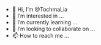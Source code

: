 - 👋 Hi, I’m @TochmaLia
- 👀 I’m interested in ...
- 🌱 I’m currently learning ...
- 💞️ I’m looking to collaborate on ...
- 📫 How to reach me ...

<!---
TochmaLia/TochmaLia is a ✨ special ✨ repository because its `README.md` (this file) appears on your GitHub profile.
You can click the Preview link to take a look at your changes.
--->
